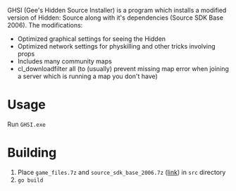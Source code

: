 GHSI (Gee's Hidden Source Installer) is a program which installs a modified version of Hidden: Source along with it's dependencies (Source SDK Base 2006).
The modifications:
- Optimized graphical settings for seeing the Hidden
- Optimized network settings for physkilling and other tricks involving props
- Includes many community maps
- cl_downloadfilter all (to (usually) prevent missing map error when joining a server which is running a map you don't have)

# Usage
Run `GHSI.exe`

# Building
1. Place `game_files.7z` and `source_sdk_base_2006.7z` ([link](https://drive.google.com/file/d/1sfMDd5KmIeHzoPyY-3ZqO0blPHjoscel/view?usp=sharing)) in `src` directory
2. `go build`
